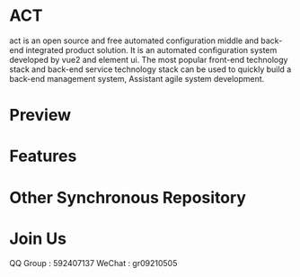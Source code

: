 # ACT
act is an open source and free automated configuration middle and back-end integrated product solution. It is an automated configuration system developed by vue2 and element ui. The most popular front-end technology stack and back-end service technology stack can be used to quickly build a back-end management system, Assistant agile system development.
# Preview

# Features

# Other Synchronous Repository

# Join Us
QQ Group : 592407137
WeChat : gr09210505
